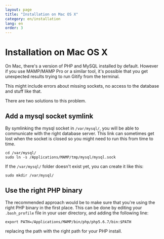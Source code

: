 ```yaml
---
layout: page
title: "Installation on Mac OS X"
category: en/installation
lang: en
order: 3
---
```


# Installation on Mac OS X

On Mac, there's a version of PHP and MySQL installed by default. However if you use MAMP/MAMP Pro or a similar tool, it's possible that you get unexpected results trying to run Gitify from the terminal.

This might include errors about missing sockets, no access to the database and stuff like that.

There are two solutions to this problem. 

## Add a mysql socket symlink

By symlinking the mysql socket in `/var/mysql/`, you will be able to communicate with the right database server. This link can sometimes get lost when the socket is closed so you might need to run this from time to time. 

````
cd /var/mysql/
sudo ln -s /Applications/MAMP/tmp/mysql/mysql.sock
````

If the `/var/mysql/` folder doesn't exist yet, you can create it like this:
```
sudo mkdir /var/mysql/
```

## Use the right PHP binary

The recommended approach would be to make sure that you're using the right PHP binary in the first place. This can be done by editing your `.bash_profile` file in your user directory, and adding the following line:

```
export PATH=/Applications/MAMP/bin/php/php5.6.7/bin:$PATH
```

replacing the path with the right path for your PHP install. 
